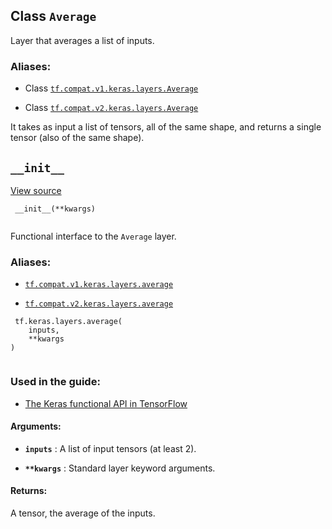 

## Class  `Average` 
Layer that averages a list of inputs.



### Aliases:

- Class [ `tf.compat.v1.keras.layers.Average` ](/api_docs/python/tf/keras/layers/Average)

- Class [ `tf.compat.v2.keras.layers.Average` ](/api_docs/python/tf/keras/layers/Average)

It takes as input a list of tensors,
all of the same shape, and returns
a single tensor (also of the same shape).



##  `__init__` 
[View source](https://github.com/tensorflow/tensorflow/blob/r2.0/tensorflow/python/keras/layers/merge.py#L41-L43)



```
 __init__(**kwargs)
 
```

Functional interface to the  `Average`  layer.



### Aliases:

- [ `tf.compat.v1.keras.layers.average` ](/api_docs/python/tf/keras/layers/average)

- [ `tf.compat.v2.keras.layers.average` ](/api_docs/python/tf/keras/layers/average)



```
 tf.keras.layers.average(
    inputs,
    **kwargs
)
 
```



### Used in the guide:

- [The Keras functional API in TensorFlow](https://tensorflow.google.cn/guide/keras/functional)



#### Arguments:

- **`inputs`** : A list of input tensors (at least 2).

- **`**kwargs`** : Standard layer keyword arguments.



#### Returns:
A tensor, the average of the inputs.


